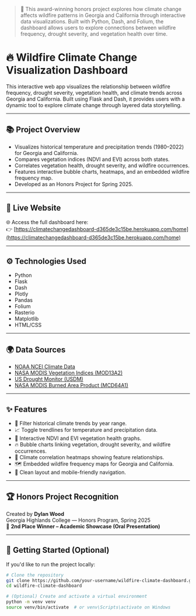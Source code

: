 > 🌱 This award-winning honors project explores how climate change affects wildfire patterns in Georgia and California through interactive data visualizations. Built with Python, Dash, and Folium, the dashboard allows users to explore connections between wildfire frequency, drought severity, and vegetation health over time.

# 🔥 Wildfire Climate Change Visualization Dashboard

This interactive web app visualizes the relationship between wildfire frequency, drought severity, vegetation health, and climate trends across Georgia and California. Built using Flask and Dash, it provides users with a dynamic tool to explore climate change through layered data storytelling.

---

## 📚 Project Overview

- Visualizes historical temperature and precipitation trends (1980–2022) for Georgia and California.
- Compares vegetation indices (NDVI and EVI) across both states.
- Correlates vegetation health, drought severity, and wildfire occurrences.
- Features interactive bubble charts, heatmaps, and an embedded wildfire frequency map.
- Developed as an Honors Project for Spring 2025.

---

## 🔗 Live Website

🌐 Access the full dashboard here:  
👉 [https://climatechangedashboard-d365de3c15be.herokuapp.com/home](https://climatechangedashboard-d365de3c15be.herokuapp.com/home)

---

## ⚙️ Technologies Used

- Python
- Flask
- Dash
- Plotly
- Pandas
- Folium
- Rasterio
- Matplotlib
- HTML/CSS

---

## 🌍 Data Sources

- [NOAA NCEI Climate Data](https://www.ncei.noaa.gov/)
- [NASA MODIS Vegetation Indices (MOD13A2)](https://developers.google.com/earth-engine/datasets/catalog/MODIS_006_MOD13A2)
- [US Drought Monitor (USDM)](https://droughtmonitor.unl.edu/)
- [NASA MODIS Burned Area Product (MCD64A1)](https://developers.google.com/earth-engine/datasets/catalog/MODIS_006_MCD64A1)

---

## ✨ Features

- 📅 Filter historical climate trends by year range.
- 📈 Toggle trendlines for temperature and precipitation data.
- 🌿 Interactive NDVI and EVI vegetation health graphs.
- 🔥 Bubble charts linking vegetation, drought severity, and wildfire occurrences.
- 🧠 Climate correlation heatmaps showing feature relationships.
- 🗺️ Embedded wildfire frequency maps for Georgia and California.
- 🧭 Clean layout and mobile-friendly navigation.

---

## 🏆 Honors Project Recognition

Created by **Dylan Wood**  
Georgia Highlands College — Honors Program, Spring 2025  
🥈 **2nd Place Winner – Academic Showcase (Oral Presentation)**

---

## 🚀 Getting Started (Optional)

If you'd like to run the project locally:

```bash
# Clone the repository
git clone https://github.com/your-username/wildfire-climate-dashboard.git
cd wildfire-climate-dashboard

# (Optional) Create and activate a virtual environment
python -m venv venv
source venv/bin/activate  # or venv\Scripts\activate on Windows